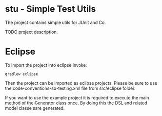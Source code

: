 # stu - Simple Test Utils

The project contains simple utils for JUnit and Co.

TODO project description.

# Eclipse 

To import the project into eclipse invoke:

	gradlew eclipse
	
Then the project can be imported as eclipse projects.
Please be sure to use the code-conventions-sb-testing.xml file from src/eclipse folder.

If you want to use the example project it is required to execute the main method of the Generator class once. By doing this the DSL and related model classe sare generated.
